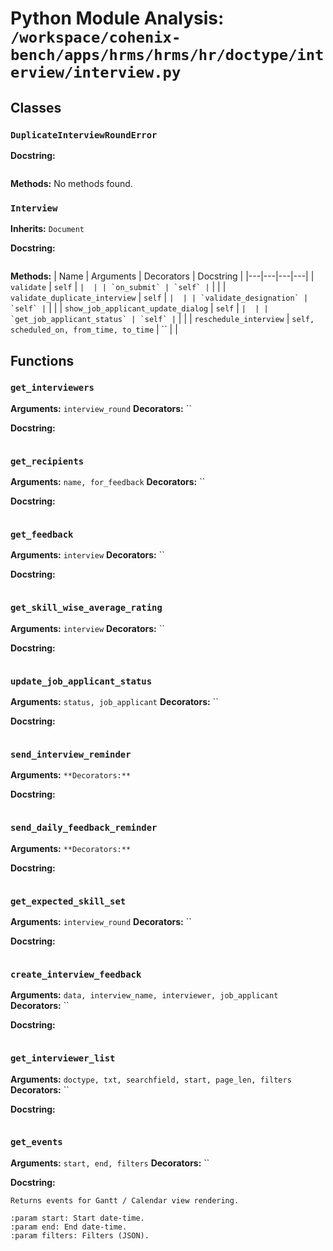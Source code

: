 # Python Module Analysis: `/workspace/cohenix-bench/apps/hrms/hrms/hr/doctype/interview/interview.py`

## Classes

### `DuplicateInterviewRoundError`


**Docstring:**
```

```

**Methods:**
No methods found.

### `Interview`
**Inherits:** `Document`


**Docstring:**
```

```

**Methods:**
| Name | Arguments | Decorators | Docstring |
|---|---|---|---|
| `validate` | `self` | `` |  |
| `on_submit` | `self` | `` |  |
| `validate_duplicate_interview` | `self` | `` |  |
| `validate_designation` | `self` | `` |  |
| `show_job_applicant_update_dialog` | `self` | `` |  |
| `get_job_applicant_status` | `self` | `` |  |
| `reschedule_interview` | `self, scheduled_on, from_time, to_time` | `` |  |





## Functions

### `get_interviewers`
**Arguments:** `interview_round`
**Decorators:** ``

**Docstring:**
```

```
### `get_recipients`
**Arguments:** `name, for_feedback`
**Decorators:** ``

**Docstring:**
```

```
### `get_feedback`
**Arguments:** `interview`
**Decorators:** ``

**Docstring:**
```

```
### `get_skill_wise_average_rating`
**Arguments:** `interview`
**Decorators:** ``

**Docstring:**
```

```
### `update_job_applicant_status`
**Arguments:** `status, job_applicant`
**Decorators:** ``

**Docstring:**
```

```
### `send_interview_reminder`
**Arguments:** ``
**Decorators:** ``

**Docstring:**
```

```
### `send_daily_feedback_reminder`
**Arguments:** ``
**Decorators:** ``

**Docstring:**
```

```
### `get_expected_skill_set`
**Arguments:** `interview_round`
**Decorators:** ``

**Docstring:**
```

```
### `create_interview_feedback`
**Arguments:** `data, interview_name, interviewer, job_applicant`
**Decorators:** ``

**Docstring:**
```

```
### `get_interviewer_list`
**Arguments:** `doctype, txt, searchfield, start, page_len, filters`
**Decorators:** ``

**Docstring:**
```

```
### `get_events`
**Arguments:** `start, end, filters`
**Decorators:** ``

**Docstring:**
```
Returns events for Gantt / Calendar view rendering.

:param start: Start date-time.
:param end: End date-time.
:param filters: Filters (JSON).
```

